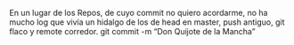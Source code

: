 ﻿En un lugar de los Repos,de cuyo commit no quiero acordarme,no ha mucho log que vivíaun hidalgo de los de head en master,push antiguo,git flaco y remote corredor.git commit -m “Don Quijote de la Mancha”